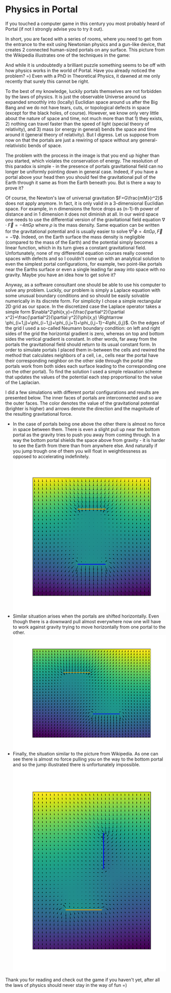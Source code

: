 # Physics in Portal

If you touched a computer game in this century you most probably heard of Portal (if not I strongly advise you to try it out).

In short, you are faced with a series of rooms, where you need to get from the entrance to the exit using Newtonian physics and a gun-like device, that creates 2 connected human-sized portals on any surface. This picture from the Wikipedia illustrates one of the techniques in the game:

And while it is undoubtedly a brilliant puzzle something seems to be off with how physics works in the world of Portal. Have you already noticed the problem? =) Even with a PhD in Theoretical Physics, it dawned at me only recently that surely this cannot be right.

To the best of my knowledge, luckily portals themselves are not forbidden by the laws of physics. It is just the observable Universe around us expanded smoothly into (locally) Euclidian space around us after the Big Bang and we do not have tears, cuts, or topological defects in space (except for the black holes, of course). However, we know only very little about the nature of space and time, not much more than that 1) they exists, 2) nothing can travel faster than the speed of light (special theory of relativity), and 3) mass (or energy in general) bends the space and time around it (general theory of relativity). But I digress. Let us suppose from now on that the portals are just a rewiring of space without any general-relativistic bends of space.

The problem with the process in the image is that you end up higher than you started, which violates the conservation of energy. The resolution of this paradox is simple - in the presence of portals gravitational field can no longer be uniformly pointing down in general case. Indeed, if you have a portal above your head then you should feel the gravitational pull of the Earth through it same as from the Earth beneath you. But is there a way to prove it?

Of course, the Newton's law of universal gravitation  $F=G\frac{mM}{r^2}$ does not apply anymore. In fact, it is only valid in a 3-dimensional Euclidian space. For example, in n dimensions the force drops as (n-1)-th power of distance and in 1 dimension it does not diminish at all. In our weird space one needs to use the differential version of the gravitational field equation $\nabla\cdot\vec{F} =−4\pi G \rho$ where $\rho$ is the mass density. Same equation can be written for the gravitational potential and is usually easier to solve $\nabla^2\phi=4\pi G\rho,\vec{F} =−\nabla \phi$. Indeed, on the Earth surface the mass density is negligible (compared to the mass of the Earth) and the potential simply becomes a linear function, which in its turn gives a constant gravitational field. Unfortunately, none of my differential equation courses really covered spaces with defects and so I couldn't come up with an analytical solution to even the simplest portal configurations, for example, two point-like portals near the Earths surface or even a single leading far away into space with no gravity. Maybe you have an idea how to get solve it?

Anyway, as a software consultant one should be able to use his computer to solve any problem. Luckily, our problem is simply a Laplace equation with some unusual boundary conditions and so should be easily solvable numerically in its discrete form. For simplicity I chose a simple rectangular 2D grid as our space. In the discretized case the Laplace operator takes a simple form $\nabla^2\phi(x,y)=(\frac{\partial^2}{\partial x^2}+\frac{\partial^2}{\partial y^2})\phi(x,y) \Rightarrow \phi_{i+1,j}+\phi_{i−1,j}+\phi_{i,j+1}+\phi_{i,j−1}−4\phi_{i,j}$. On the edges of the grid I used a so-called Neumann boundary condition: on left and right sides of the grid the horizontal gradient is zero, whereas on top and bottom sides the vertical gradient is constant. In other words, far away from the portals the gravitational field should return to its usual constant form. In order to simulate portals I placed them in-between the cells and rewired the method that calculates neighbors of a cell, i.e., cells near the portal have their corresponding neighbor on the other side through the portal (the portals work from both sides each surface leading to the corresponding one on the other portal). To find the solution I used a simple relaxation scheme that updates the values of the potential each step proportional to the value of the Laplacian.

I did a few simulations with different portal configurations and results are presented below. The inner faces of portals are interconnected and so are the outer faces. The color denotes the value of the gravitational potential (brighter is higher) and arrows denote the direction and the magnitude of the resulting gravitational force.

- In the case of portals being one above the other there is almost no force in space between them. There is even a slight pull up near the bottom portal as the gravity tries to push you away from coming through. In a way the bottom portal shields the space above from gravity - it is harder to see the Earth from there than from anywhere else. And naturally if you jump trough one of them you will float in weightlessness as opposed to accelerating indefinitely.
![portal.png](portal.png)
- Similar situation arises when the portals are shifted horizontally. Even though there is a downward pull almost everywhere now one will have to work against gravity trying to move horizontally from one portal to the other.
![portal_shifted.png](portal_shifted.png)
- Finally, the situation similar to the picture from Wikipedia. As one can see there is almost no force pulling you on the way to the bottom portal and so the jump illustrated there is unfortunately impossible.
![portal_orthogonal.png](portal_orthogonal.png)

Thank you for reading and check out the game if you haven't yet, after all the laws of physics should never stay in the way of fun =)
